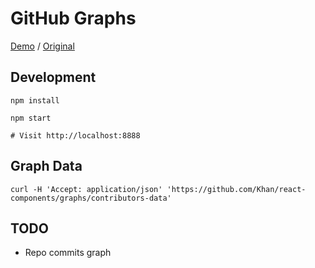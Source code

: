 GitHub Graphs
===
[Demo](http://mking.github.io/ghgraphs/) / [Original](https://github.com/Khan/react-components/graphs/contributors)

Development
---
```
npm install

npm start

# Visit http://localhost:8888
```

Graph Data
---
```
curl -H 'Accept: application/json' 'https://github.com/Khan/react-components/graphs/contributors-data'
```

TODO
---
- Repo commits graph
